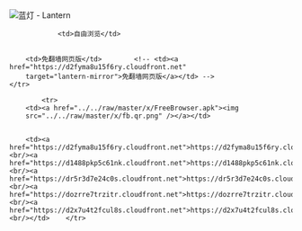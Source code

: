 

<img src="../../raw/master/x/8e0a2b81.c82003be.LanternYellow2.png" alt="蓝灯 - Lantern"/>
<table>
    <tr>
                
                <td>自由浏览</td>
        
        
        <td>免翻墙网页版</td>        <!-- <td><a href="https://d2fyma8u15f6ry.cloudfront.net"
        target="lantern-mirror">免翻墙网页版</a></td> -->
    </tr>
    
            <tr>
        <td><a href="../../raw/master/x/FreeBrowser.apk"><img
        src="../../raw/master/x/fb.qr.png" /></a></td>

        
        <td><a href="https://d2fyma8u15f6ry.cloudfront.net">https://d2fyma8u15f6ry.cloudfront.net</a><br/><a href="https://d1488pkp5c61nk.cloudfront.net">https://d1488pkp5c61nk.cloudfront.net</a><br/><a href="https://dr5r3d7e24c0s.cloudfront.net">https://dr5r3d7e24c0s.cloudfront.net</a><br/><a href="https://dozrre7trzitr.cloudfront.net">https://dozrre7trzitr.cloudfront.net</a><br/><a href="https://d2x7u4t2fcul8s.cloudfront.net">https://d2x7u4t2fcul8s.cloudfront.net</a><br/></td>    </tr>
</table>
